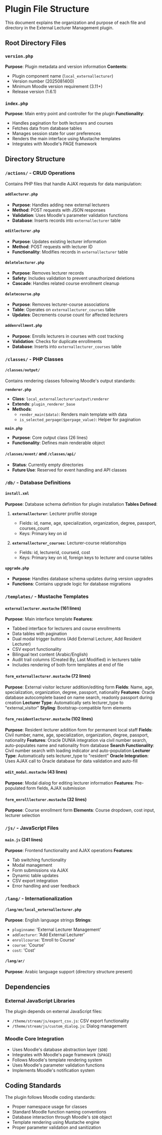 # Plugin File Structure

This document explains the organization and purpose of each file and directory in the External Lecturer Management plugin.

## Root Directory Files

### `version.php`
**Purpose**: Plugin metadata and version information
**Contents**:
- Plugin component name (`local_externallecturer`)
- Version number (2025081400)
- Minimum Moodle version requirement (3.11+)
- Release version (1.6.1)

### `index.php`
**Purpose**: Main entry point and controller for the plugin
**Functionality**:
- Handles pagination for both lecturers and courses
- Fetches data from database tables
- Manages session state for user preferences
- Renders the main interface using Mustache templates
- Integrates with Moodle's PAGE framework

## Directory Structure

### `/actions/` - CRUD Operations
Contains PHP files that handle AJAX requests for data manipulation:

#### `addlecturer.php`
- **Purpose**: Handles adding new external lecturers
- **Method**: POST requests with JSON responses
- **Validation**: Uses Moodle's parameter validation functions
- **Database**: Inserts records into `externallecturer` table

#### `editlecturer.php`
- **Purpose**: Updates existing lecturer information
- **Method**: POST requests with lecturer ID
- **Functionality**: Modifies records in `externallecturer` table

#### `deletelecturer.php`
- **Purpose**: Removes lecturer records
- **Safety**: Includes validation to prevent unauthorized deletions
- **Cascade**: Handles related course enrollment cleanup

#### `deletecourse.php`
- **Purpose**: Removes lecturer-course associations
- **Table**: Operates on `externallecturer_courses` table
- **Updates**: Decrements course count for affected lecturers

#### `addenrollment.php`
- **Purpose**: Enrolls lecturers in courses with cost tracking
- **Validation**: Checks for duplicate enrollments
- **Database**: Inserts into `externallecturer_courses` table

### `/classes/` - PHP Classes

#### `/classes/output/`
Contains rendering classes following Moodle's output standards:

**`renderer.php`**
- **Class**: `local_externallecturer\output\renderer`
- **Extends**: `plugin_renderer_base`
- **Methods**: 
  - `render_main($data)`: Renders main template with data
  - `is_selected_perpage($perpage_value)`: Helper for pagination

**`main.php`**
- **Purpose**: Core output class (26 lines)
- **Functionality**: Defines main renderable object

#### `/classes/event/` and `/classes/api/`
- **Status**: Currently empty directories
- **Future Use**: Reserved for event handling and API classes

### `/db/` - Database Definitions

#### `install.xml`
**Purpose**: Database schema definition for plugin installation
**Tables Defined**:
1. **`externallecturer`**: Lecturer profile storage
   - Fields: id, name, age, specialization, organization, degree, passport, courses_count
   - Keys: Primary key on id

2. **`externallecturer_courses`**: Lecturer-course relationships
   - Fields: id, lecturerid, courseid, cost
   - Keys: Primary key on id, foreign keys to lecturer and course tables

#### `upgrade.php`
- **Purpose**: Handles database schema updates during version upgrades
- **Functions**: Contains upgrade logic for database migrations

### `/templates/` - Mustache Templates

#### `externallecturer.mustache` (161 lines)
**Purpose**: Main interface template
**Features**:
- Tabbed interface for lecturers and course enrollments
- Data tables with pagination
- Dual modal trigger buttons (Add External Lecturer, Add Resident Lecturer)
- CSV export functionality
- Bilingual text content (Arabic/English)
- Audit trail columns (Created By, Last Modified) in lecturers table
- Includes rendering of both form templates at end of file

#### `form_externallecturer.mustache` (72 lines)
**Purpose**: External visitor lecturer addition/editing form
**Fields**: Name, age, specialization, organization, degree, passport, nationality
**Features**: Oracle database autocomplete based on name search, readonly passport during creation
**Lecturer Type**: Automatically sets lecturer_type to "external_visitor"
**Styling**: Bootstrap-compatible form elements

#### `form_residentlecturer.mustache` (102 lines)
**Purpose**: Resident lecturer addition form for permanent local staff
**Fields**: Civil number, name, age, specialization, organization, degree, passport, nationality
**Features**: Oracle DUNIA integration via civil number search, auto-populates name and nationality from database
**Search Functionality**: Civil number search with loading indicator and auto-population
**Lecturer Type**: Automatically sets lecturer_type to "resident"
**Oracle Integration**: Uses AJAX call to Oracle database for data validation and auto-fill

#### `edit_modal.mustache` (43 lines)
**Purpose**: Modal dialog for editing lecturer information
**Features**: Pre-populated form fields, AJAX submission

#### `form_enrolllecturer.mustache` (32 lines)
**Purpose**: Course enrollment form
**Elements**: Course dropdown, cost input, lecturer selection

### `/js/` - JavaScript Files

#### `main.js` (241 lines)
**Purpose**: Frontend functionality and AJAX operations
**Features**:
- Tab switching functionality
- Modal management
- Form submissions via AJAX
- Dynamic table updates
- CSV export integration
- Error handling and user feedback

### `/lang/` - Internationalization

#### `/lang/en/local_externallecturer.php`
**Purpose**: English language strings
**Strings**:
- `pluginname`: 'External Lecturer Management'
- `addlecturer`: 'Add External Lecturer'
- `enrollcourse`: 'Enroll to Course'
- `course`: 'Course'
- `cost`: 'Cost'

#### `/lang/ar/` 
**Purpose**: Arabic language support (directory structure present)

## Dependencies

### External JavaScript Libraries
The plugin depends on external JavaScript files:
- `/theme/stream/js/export_csv.js`: CSV export functionality
- `/theme/stream/js/custom_dialog.js`: Dialog management

### Moodle Core Integration
- Uses Moodle's database abstraction layer (`$DB`)
- Integrates with Moodle's page framework (`$PAGE`)
- Follows Moodle's template rendering system
- Uses Moodle's parameter validation functions
- Implements Moodle's notification system

## Coding Standards

The plugin follows Moodle coding standards:
- Proper namespace usage for classes
- Standard Moodle function naming conventions
- Database interaction through Moodle's `$DB` object
- Template rendering using Mustache engine
- Proper parameter validation and sanitization 